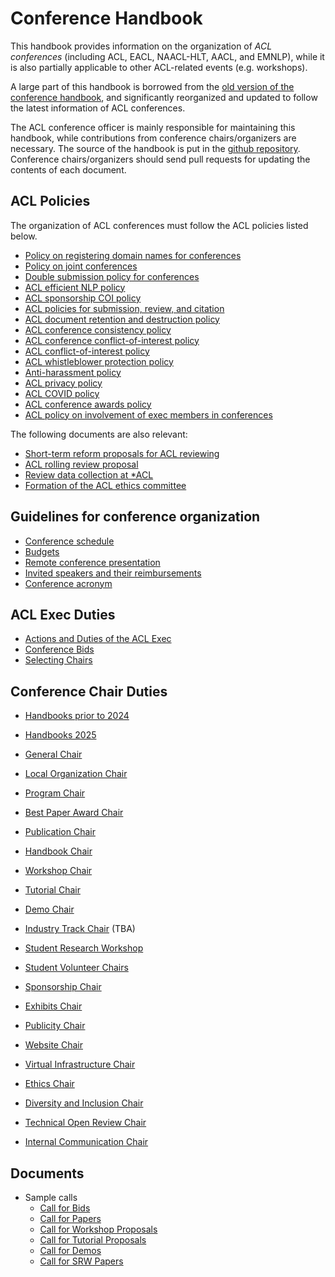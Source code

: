 # Conference Handbook

This handbook provides information on the organization of *ACL conferences* (including ACL, EACL, NAACL-HLT, AACL, and EMNLP), while it is also partially applicable to other ACL-related events (e.g. workshops).

A large part of this handbook is borrowed from the [old version of the conference handbook](https://aclweb.org/adminwiki/index.php/Conference_Handbook), and significantly reorganized and updated to follow the latest information of ACL conferences.

The ACL conference officer is mainly responsible for maintaining this handbook, while contributions from conference chairs/organizers are necessary.
The source of the handbook is put in the [github repository](https://github.com/acl-org/conference-handbook).
Conference chairs/organizers should send pull requests for updating the contents of each document.

## ACL Policies

The organization of ACL conferences must follow the ACL policies listed below.

- [Policy on registering domain names for conferences](https://aclweb.org/adminwiki/index.php/Policy_on_registering_domain_names_for_conferences)
- [Policy on joint conferences](https://aclweb.org/adminwiki/index.php/Policy_on_joint_conferences)
- [Double submission policy for conferences](https://aclweb.org/adminwiki/index.php/Double_Submission_Policy_for_Conferences)
- [ACL efficient NLP policy](https://aclweb.org/adminwiki/images/7/7e/ACL_Efficient_NLP_Policy.pdf)
- [ACL sponsorship COI policy](https://aclweb.org/adminwiki/index.php/ACL_Sponsorship_COI_Policy)
- [ACL policies for submission, review, and citation](https://aclweb.org/adminwiki/index.php/ACL_Policies_for_Submission,_Review_and_Citation)
- [ACL document retention and destruction policy](https://aclweb.org/adminwiki/index.php/ACL_Document_Retention_and_Destruction_Policy)
- [ACL conference consistency policy](https://aclweb.org/adminwiki/index.php/ACL_Conference_Consistency_policy)
- [ACL conference conflict-of-interest policy](https://aclweb.org/adminwiki/index.php/ACL_Conference_Conflict-of-interest_policy)
- [ACL conflict-of-interest policy](https://aclweb.org/adminwiki/index.php/ACL_Conflict-of-interest_policy)
- [ACL whistleblower protection policy](https://aclweb.org/adminwiki/index.php/ACL_Whistleblower_Protection_Policy)
- [Anti-harassment policy](https://aclweb.org/adminwiki/index.php/Anti-Harassment_Policy)
- [ACL privacy policy](https://aclweb.org/adminwiki/index.php/ACL_Privacy_Policy)
- [ACL COVID policy](https://aclweb.org/adminwiki/index.php/ACL_COVID_Policy)
- [ACL conference awards policy](https://aclweb.org/adminwiki/index.php/ACL_Conference_Awards_Policy)
- [ACL policy on involvement of exec members in conferences](https://aclweb.org/adminwiki/index.php/ACL_policy_on_who_can_hold_major_programmatic_positions_at_ACL_conferences)

The following documents are also relevant:

- [Short-term reform proposals for ACL reviewing](https://aclweb.org/adminwiki/index.php/Short-Term_Reform_Proposals_for_ACL_Reviewing)
- [ACL rolling review proposal](https://aclweb.org/adminwiki/index.php/ACL_Rolling_Review_Proposal)
- [Review data collection at *ACL](https://aclweb.org/adminwiki/index.php/Review_Data_Collection_at_*ACL)
- [Formation of the ACL ethics committee](https://aclweb.org/adminwiki/index.php/Formation_of_the_ACL_Ethics_Committee)

## Guidelines for conference organization

- [Conference schedule](schedule.md)
- [Budgets](budgets.md)
- [Remote conference presentation](remote.md)
- [Invited speakers and their reimbursements](invited.md)
- [Conference acronym](acronym.md)

## ACL Exec Duties

- [Actions and Duties of the ACL Exec](exec_duties.md)
- [Conference Bids](bid.md)
- [Selecting Chairs](selecting_chairs.md)

## Conference Chair Duties

- [Handbooks prior to 2024](/pre_2024/index.md)
- [Handbooks 2025](/2025/index.md)

- [General Chair](general.md)
- [Local Organization Chair](local.md)
- [Program Chair](pc.md)
- [Best Paper Award Chair](award.md)
- [Publication Chair](publication.md)
- [Handbook Chair](handbook.md)
- [Workshop Chair](workshop.md)
- [Tutorial Chair](tutorial.md)
- [Demo Chair](demo.md)
- [Industry Track Chair](industry.md) (TBA)
- [Student Research Workshop](srw.md)
- [Student Volunteer Chairs](volunteer.md)
- [Sponsorship Chair](sponsorship.md)
- [Exhibits Chair](exhibits.md)
- [Publicity Chair](publicity.md)
- [Website Chair](website.md)
- [Virtual Infrastructure Chair](virtual.md)
- [Ethics Chair](ethics.md)
- [Diversity and Inclusion Chair](diversity.md)
- [Technical Open Review Chair](tech.md)
- [Internal Communication Chair](communication.md)

## Documents

- Sample calls
    - [Call for Bids](call_for_bids.md)
    - [Call for Papers](cfp.md)
    - [Call for Workshop Proposals](call_for_workshops.md)
    - [Call for Tutorial Proposals](call_for_tutorials.md)
    - [Call for Demos](call_for_demos.md)
    - [Call for SRW Papers](call_for_srw.md)

